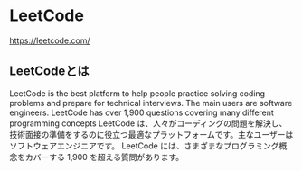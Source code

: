 # LeetCode
https://leetcode.com/

## LeetCodeとは
LeetCode is the best platform to help people practice solving coding problems and prepare for technical interviews. The main users are software engineers. LeetCode has over 1,900 questions covering many different programming concepts
LeetCode は、人々がコーディングの問題を解決し、技術面接の準備をするのに役立つ最適なプラットフォームです。主なユーザーはソフトウェアエンジニアです。 LeetCode には、さまざまなプログラミング概念をカバーする 1,900 を超える質問があります。
